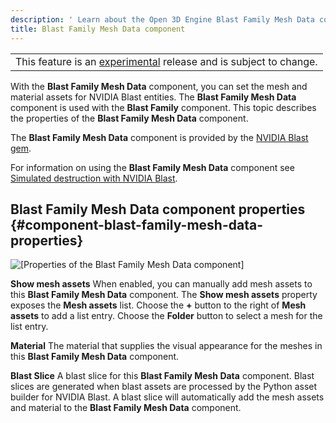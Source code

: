 ```yaml
---
description: ' Learn about the Open 3D Engine Blast Family Mesh Data component. '
title: Blast Family Mesh Data component
---
```


|  |
| --- |
| This feature is an [experimental](/docs/userguide/ly-glos-chap#experimental) release and is subject to change\.  |

With the **Blast Family Mesh Data** component, you can set the mesh and material assets for NVIDIA Blast entities\. The **Blast Family Mesh Data** component is used with the **Blast Family** component\. This topic describes the properties of the **Blast Family Mesh Data** component\.

The **Blast Family Mesh Data** component is provided by the [NVIDIA Blast gem](/docs/user-guide/features/interactivity/physics/nvidia-blast/_index.md)\.

For information on using the **Blast Family Mesh Data** component see [Simulated destruction with NVIDIA Blast](/docs/user-guide/features/interactivity/physics/nvidia-blast/intro.md)\.

## Blast Family Mesh Data component properties {#component-blast-family-mesh-data-properties}

![\[Properties of the Blast Family Mesh Data component\]](/images/user-guide/physx/blast/ui-blast-family-mesh-data-component-1.27.png)

**Show mesh assets**
When enabled, you can manually add mesh assets to this **Blast Family Mesh Data** component\.
The **Show mesh assets** property exposes the **Mesh assets** list\. Choose the **\+** button to the right of **Mesh assets** to add a list entry\. Choose the **Folder** button to select a mesh for the list entry\.

**Material**
The material that supplies the visual appearance for the meshes in this **Blast Family Mesh Data** component\.

**Blast Slice**
A blast slice for this **Blast Family Mesh Data** component\. Blast slices are generated when blast assets are processed by the Python asset builder for NVIDIA Blast\. A blast slice will automatically add the mesh assets and material to the **Blast Family Mesh Data** component\.